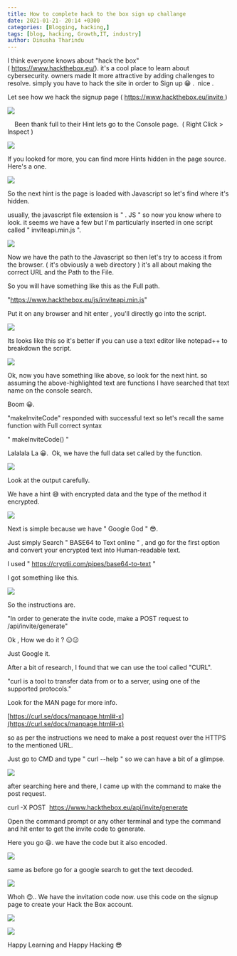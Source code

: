```yaml
---
title: How to complete hack to the box sign up challange
date: 2021-01-21- 20:14 +0300
categories: [Blogging, hacking,]
tags: [blog, hacking, Growth,IT, industry]
author: Dinusha Tharindu
---
```


  



I think everyone knows about "hack the box" ( https://www.hackthebox.eu/). it's a cool place to learn about cybersecurity. owners made It more attractive by adding challenges to resolve. simply you have to hack the site in order to Sign up 😁 .  nice . 

  

Let see how we hack the signup page ( https://www.hackthebox.eu/invite )

  

  

[![](https://blogger.googleusercontent.com/img/b/R29vZ2xl/AVvXsEjqlcKRYiMKj9vNjip1D7p64TUbAw8FyEBH6IHyTjAkt6VB6LEBWUA5Gw9qwO2SM_xdjw2JoG4uOftSaPasfxYAWMgVeJS6eIjRe-edqeLAWI4XgWI_8BfdUpJP2natcyzNE2YdNecRC4U4/w563-h341/image.png)](https://blogger.googleusercontent.com/img/b/R29vZ2xl/AVvXsEjqlcKRYiMKj9vNjip1D7p64TUbAw8FyEBH6IHyTjAkt6VB6LEBWUA5Gw9qwO2SM_xdjw2JoG4uOftSaPasfxYAWMgVeJS6eIjRe-edqeLAWI4XgWI_8BfdUpJP2natcyzNE2YdNecRC4U4/)

  
  

    Been thank full to their Hint lets go to the Console page.  ( Right Click > Inspect )

  

  

[![](https://blogger.googleusercontent.com/img/b/R29vZ2xl/AVvXsEgHBULSgra-kWHZf3PHFOcOyNwWiHIH4CdiPNwCc0pdycGObaDxjfo6b3ZhfDZiwxW72DhN_hBreRt0fcZlfxK_2BLLk5xDTKKrJl4jiLGGy1Lf4xyfFho-sW8ge1u-D3CcSp5__vZ1Y8ka/w429-h275/image.png)](https://blogger.googleusercontent.com/img/b/R29vZ2xl/AVvXsEgHBULSgra-kWHZf3PHFOcOyNwWiHIH4CdiPNwCc0pdycGObaDxjfo6b3ZhfDZiwxW72DhN_hBreRt0fcZlfxK_2BLLk5xDTKKrJl4jiLGGy1Lf4xyfFho-sW8ge1u-D3CcSp5__vZ1Y8ka/)

  

  

If you looked for more, you can find more Hints hidden in the page source. Here's a one. 

  

[![](https://blogger.googleusercontent.com/img/b/R29vZ2xl/AVvXsEilsLZvqIaimNr8edYT_fvwq9XrtcG7f9wFo0fJd_Uqqcyz1n2x1Y90lWqjA5B_Y1UNL4urqOsgdJYJ-EcHoytgCL2K2FjUCBpn6dsdSqc7nCE1DN6jgv7Z9XG9uU_AqBqjUSRu18Rksjtx/w494-h337/image.png)](https://blogger.googleusercontent.com/img/b/R29vZ2xl/AVvXsEilsLZvqIaimNr8edYT_fvwq9XrtcG7f9wFo0fJd_Uqqcyz1n2x1Y90lWqjA5B_Y1UNL4urqOsgdJYJ-EcHoytgCL2K2FjUCBpn6dsdSqc7nCE1DN6jgv7Z9XG9uU_AqBqjUSRu18Rksjtx/)

So the next hint is the page is loaded with Javascript so let's find where it's hidden. 

  

usually, the javascript file extension is " . JS " so now you know where to look. it seems we have a few but I'm particularly inserted in one script called " inviteapi.min.js ".

  

[![](https://blogger.googleusercontent.com/img/b/R29vZ2xl/AVvXsEhPs-h6lYhu3epNAvnrLFQ57z321FsdqTJl0uB90_PlRC7Ceocq-pO39U0lk4Rzm9h-g5TKQ3P2Cnx_1h9noDKDGgDeBXG60nUjbW32g1PBym5PDRIUizU3HyE_jSa6vccFe53_wzhmVj-E/w598-h217/image.png)](https://blogger.googleusercontent.com/img/b/R29vZ2xl/AVvXsEhPs-h6lYhu3epNAvnrLFQ57z321FsdqTJl0uB90_PlRC7Ceocq-pO39U0lk4Rzm9h-g5TKQ3P2Cnx_1h9noDKDGgDeBXG60nUjbW32g1PBym5PDRIUizU3HyE_jSa6vccFe53_wzhmVj-E/)

  

Now we have the path to the Javascript so then let's try to access it from the browser. ( it's obviously a web directory ) it's all about making the correct URL and the Path to the File.

  

So you will have something like this as the Full path. 

  

"https://www.hackthebox.eu/js/inviteapi.min.js"

  

Put it on any browser and hit enter , you'll directly go into the script.

  

  

[![](https://blogger.googleusercontent.com/img/b/R29vZ2xl/AVvXsEjP3DFyJ6owmRJB4MKnLFFasFgm9DK_0FOMhHm7DOoxn0NGOY5Gv-fFQUiT1AcB_dzsqCjGiyOhUogymCxDLvyiMF4nPt6SDYDKA3zP0xCujQemouL1QdS6ULZB6Q3ZtqsAFfPIPYS3QPxe/w404-h130/image.png)](https://blogger.googleusercontent.com/img/b/R29vZ2xl/AVvXsEjP3DFyJ6owmRJB4MKnLFFasFgm9DK_0FOMhHm7DOoxn0NGOY5Gv-fFQUiT1AcB_dzsqCjGiyOhUogymCxDLvyiMF4nPt6SDYDKA3zP0xCujQemouL1QdS6ULZB6Q3ZtqsAFfPIPYS3QPxe/)

Its looks like this so it's better if you can use a text editor like notepad++ to breakdown the script. 

  

[![](https://blogger.googleusercontent.com/img/b/R29vZ2xl/AVvXsEhw4iU41aHXTY7c4ZQ_JLEsw3IksciGxP5VwSY5Q0lt1I9aGzV7vLTu0Q3U2q1d3fNycooYpONM_BF5cCwZuqOmcjUjhvjkY3w9SEeydomsr7UM5oCS7qQCw2ROZLoofI5RUpHQ2dvpUkAq/w479-h231/image.png)](https://blogger.googleusercontent.com/img/b/R29vZ2xl/AVvXsEhw4iU41aHXTY7c4ZQ_JLEsw3IksciGxP5VwSY5Q0lt1I9aGzV7vLTu0Q3U2q1d3fNycooYpONM_BF5cCwZuqOmcjUjhvjkY3w9SEeydomsr7UM5oCS7qQCw2ROZLoofI5RUpHQ2dvpUkAq/)

  

Ok, now you have something like above, so look for the next hint. so assuming the above-highlighted text are functions I have searched that text name on the console search. 

  

  

Boom 😀. 

  

"makeInviteCode" responded with successful text so let's recall the same function with Full correct syntax

  

" makeInviteCode() "

  

Lalalala La 😀.  Ok, we have the full data set called by the function.

  

  

[![](https://blogger.googleusercontent.com/img/b/R29vZ2xl/AVvXsEgRCIt1CkqJMTNsL6wf5tnmX_XpM4msBzHcnojQhDjDFwu0StRQb-FSqeWKnBv4sFfC_gHAyBmu3Mehn2RP6cwUKrEjWhEqe6Wy9lRcyuBj0VBi9YTLRn8C_5iHq2EhEFp1UdgDU5jLHuRt/w631-h266/image.png)](https://blogger.googleusercontent.com/img/b/R29vZ2xl/AVvXsEgRCIt1CkqJMTNsL6wf5tnmX_XpM4msBzHcnojQhDjDFwu0StRQb-FSqeWKnBv4sFfC_gHAyBmu3Mehn2RP6cwUKrEjWhEqe6Wy9lRcyuBj0VBi9YTLRn8C_5iHq2EhEFp1UdgDU5jLHuRt/)

  

  

Look at the output carefully. 

  

We have a hint 😅 with encrypted data and the type of the method it encrypted.

  

[![](https://blogger.googleusercontent.com/img/b/R29vZ2xl/AVvXsEio_5m8s5PoV_QsjCwhmiutGE1FYQf2lhviMf9wAPmd8r_T2Y2dfLZf97qb-IuJpFpN-vpDz496uksA2erMVt9XDTyd6cJ_RmuKLXud5MZ_6OjlaWQu_fKQjiEx-QaucINycg_do8WgCH6m/w655-h86/image.png)](https://blogger.googleusercontent.com/img/b/R29vZ2xl/AVvXsEio_5m8s5PoV_QsjCwhmiutGE1FYQf2lhviMf9wAPmd8r_T2Y2dfLZf97qb-IuJpFpN-vpDz496uksA2erMVt9XDTyd6cJ_RmuKLXud5MZ_6OjlaWQu_fKQjiEx-QaucINycg_do8WgCH6m/)

  
Next is simple because we have " Google God " 😎.

  

Just simply Search " BASE64 to Text online " , and go for the first option and convert your encrypted text into Human-readable text.

  

I used " https://cryptii.com/pipes/base64-to-text " 

  

I got something like this. 

  

[![](https://blogger.googleusercontent.com/img/b/R29vZ2xl/AVvXsEiILY1krWQSRCo8un-IiKnvYDLMNKtEBqhyVKw0Z4gsoAUcSAOniSKJAF6gC1ylRDtdF6SSZMHRf93S0AjJhbJsRoogyLU3iV1tZKYW07Uw3paQFHvIWaRRx82Gci6Z5v7H0yyHVvKCeTut/w644-h248/image.png)](https://blogger.googleusercontent.com/img/b/R29vZ2xl/AVvXsEiILY1krWQSRCo8un-IiKnvYDLMNKtEBqhyVKw0Z4gsoAUcSAOniSKJAF6gC1ylRDtdF6SSZMHRf93S0AjJhbJsRoogyLU3iV1tZKYW07Uw3paQFHvIWaRRx82Gci6Z5v7H0yyHVvKCeTut/)

  
  

So the instructions are. 

  

"In order to generate the invite code, make a POST request to /api/invite/generate"

  

Ok , How we do it ? 😐😐

  

Just Google it. 

  

After a bit of research, I found that we can use the tool called "CURL".

  

"curl is a tool to transfer data from or to a server, using one of the supported protocols."

  

Look for the MAN page for more info.

  

[https://curl.se/docs/manpage.html#-x](https://curl.se/docs/manpage.html#-x)

  

so as per the instructions we need to make a post request over the HTTPS to the mentioned URL.

  

Just go to CMD and type " curl --help " so we can have a bit of a glimpse.

  

[![](https://blogger.googleusercontent.com/img/b/R29vZ2xl/AVvXsEigaXIqn5r8nu84jYhp2NAe2yRHi2neLSo6wAMjrtsORd12lHTYLmNcrSQ6ZCIufCoa_O65h9vSohDTA1-EeCvSBJUUVm63DvkocNdWDk4gN9adpsosb9yX70Qq-3HDb_M932l42d9qwaoY/w549-h225/image.png)](https://blogger.googleusercontent.com/img/b/R29vZ2xl/AVvXsEigaXIqn5r8nu84jYhp2NAe2yRHi2neLSo6wAMjrtsORd12lHTYLmNcrSQ6ZCIufCoa_O65h9vSohDTA1-EeCvSBJUUVm63DvkocNdWDk4gN9adpsosb9yX70Qq-3HDb_M932l42d9qwaoY/)

  
  

after searching here and there, I came up with the command to make the post request. 

  

curl -X POST  https://www.hackthebox.eu/api/invite/generate

  

Open the command prompt or any other terminal and type the command and hit enter to get the invite code to generate. 

  

Here you go 😃. we have the code but it also encoded. 

  

[![](https://blogger.googleusercontent.com/img/b/R29vZ2xl/AVvXsEgl_p6Swi5n2DpXX8GJK32f3_8hTdQoGhlKJunzoIKakt0w8VggtoXmKGPdVi4nxUNjwG8JrXleD6S7Rf5wcgoCEEg03Sc1zPyH-O5ecdzPQ4LQDy9rFd_POzvmzRdeKSNnfjG37WupQoa4/w645-h119/image.png)](https://blogger.googleusercontent.com/img/b/R29vZ2xl/AVvXsEgl_p6Swi5n2DpXX8GJK32f3_8hTdQoGhlKJunzoIKakt0w8VggtoXmKGPdVi4nxUNjwG8JrXleD6S7Rf5wcgoCEEg03Sc1zPyH-O5ecdzPQ4LQDy9rFd_POzvmzRdeKSNnfjG37WupQoa4/)

same as before go for a google search to get the text decoded. 

  

[![](https://blogger.googleusercontent.com/img/b/R29vZ2xl/AVvXsEj6Z-DXZXF995fNjrNH3tVKGJo2djTk0IRrZAgGIBWwrKjTblPar-SqcWHv8bzVsyjQMIiW-ssPQ7Bz_jAIb7ZFOssDyB2SG6P86OqJ-0GkGp9tZXazVrbloHl4lh2Co9CHs6tnj1H-2Is7/w643-h283/image.png)](https://blogger.googleusercontent.com/img/b/R29vZ2xl/AVvXsEj6Z-DXZXF995fNjrNH3tVKGJo2djTk0IRrZAgGIBWwrKjTblPar-SqcWHv8bzVsyjQMIiW-ssPQ7Bz_jAIb7ZFOssDyB2SG6P86OqJ-0GkGp9tZXazVrbloHl4lh2Co9CHs6tnj1H-2Is7/)

Whoh 😍.. We have the invitation code now. use this code on the signup page to create your Hack the Box account. 

  

[![](https://blogger.googleusercontent.com/img/b/R29vZ2xl/AVvXsEi76gZ_n4tasBiFqzdvZtRE9DX19MhEeX-XPXpLMY1EsUEIO55svoz8ytgnzALCbZuEu_OTaKm7P31E9bt4IVqNvtGTbBGcG33Vc1u2vmAAo4E3YmIAVLoMjWtgB0Uu-6IOv4BR9tTGCI72/w461-h350/image.png)](https://blogger.googleusercontent.com/img/b/R29vZ2xl/AVvXsEi76gZ_n4tasBiFqzdvZtRE9DX19MhEeX-XPXpLMY1EsUEIO55svoz8ytgnzALCbZuEu_OTaKm7P31E9bt4IVqNvtGTbBGcG33Vc1u2vmAAo4E3YmIAVLoMjWtgB0Uu-6IOv4BR9tTGCI72/)

  
  

[![](https://blogger.googleusercontent.com/img/b/R29vZ2xl/AVvXsEj9VKhia8fgTduTjJ_Pz9bt25ME_WRO_nTtiTDgWFvCouPQlBAdZnmlUzgOjRJOnaaekHLzalZDzBuyUg_B3wDTZRQyysC9xSA_SbpE4XuRtSDpvg0GLh1U_zLVnBkOWpfq9BToJL4UviSr/w465-h267/image.png)](https://blogger.googleusercontent.com/img/b/R29vZ2xl/AVvXsEj9VKhia8fgTduTjJ_Pz9bt25ME_WRO_nTtiTDgWFvCouPQlBAdZnmlUzgOjRJOnaaekHLzalZDzBuyUg_B3wDTZRQyysC9xSA_SbpE4XuRtSDpvg0GLh1U_zLVnBkOWpfq9BToJL4UviSr/)

  
  

  

Happy Learning and Happy Hacking 😎
